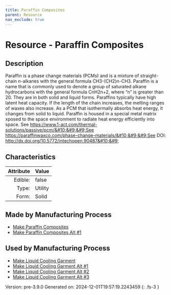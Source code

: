 ```yaml
---
title: Paraffin Composites
parent: Resource
nav_exclude: true
---
```

# Resource - Paraffin Composites

## Description
 Paraffin is a phase change &#10;&#9;&#9;materials (PCMs) and is a mixture of straight-chain n-alkanes with the general formula &#10;&#9;&#9;CH3-(CH2)n-CH3. Paraffin is a name that is commonly used to denote a group of saturated &#10;&#9;&#9;alkane hydrocarbons with the general formula CnH2n+2, where “n” is greater than 20. &#10;&#9;&#9;They are in both solid and liquid forms.&#10;&#9;&#9;&#10;&#9;&#9;Paraffins typically have high latent heat capacity. If the length of the &#10;&#9;&#9;chain increases, the melting ranges of waxes also increase. &#10;&#10;&#9;&#9;As a PCM that isothermally absorbs heat energy, it changes from solid to liquid. Paraffin &#10;&#9;&#9;is housed in a special metal matrix xposed to the space environment to radiate heat energy &#10;&#9;&#9;efficiently into space.&#10;&#9;&#9;&#10;&#9;&#9;See https://www.1-act.com/thermal-solutions/passive/pcm/&#10;&#9;&#9;See https://paraffinwaxco.com/phase-change-materials/&#10;&#9;&#9;See DOI: http://dx.doi.org/10.5772/intechopen.90487&#10;&#9;

## Characteristics

| Attribute      | Value |
|--------:|:------|
|Edible:|false|
|Type:|Utility|
|Form:|Solid|
 
## Made by Manufacturing Process

- [Make Paraffin Composites](../process/make-paraffin-composites.html)
- [Make Paraffin Composites Alt #1](../process/make-paraffin-composites-alt--1.html)

## Used by Manufacturing Process

- [Make Liquid Cooling Garment](../process/make-liquid-cooling-garment.html)
- [Make Liquid Cooling Garment Alt #1](../process/make-liquid-cooling-garment-alt--1.html)
- [Make Liquid Cooling Garment Alt #2](../process/make-liquid-cooling-garment-alt--2.html)
- [Make Liquid Cooling Garment Alt #3](../process/make-liquid-cooling-garment-alt--3.html)


    

Version: pre-3.9.0 Generated on: 2024-12-01T19:57:19.2243459
{: .fs-3 }
